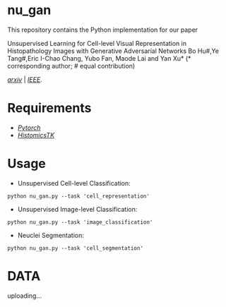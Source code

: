 # nu_gan
This repository contains the Python implementation for our paper 

Unsupervised Learning for Cell-level Visual Representation in Histopathology Images with Generative Adversarial Networks
Bo Hu#,Ye Tang#,Eric I-Chao Chang, Yubo Fan, Maode Lai and Yan Xu* (* corresponding author; # equal contribution)

[*arxiv*](https://arxiv.org/abs/1711.11317) | [*IEEE*](https://ieeexplore.ieee.org/document/8402089).  

Requirements
=================
* [*Pytorch*](https://github.com/pytorch/pytorch)
* [*HistomicsTK*](https://github.com/DigitalSlideArchive/HistomicsTK)

Usage
=================

* Unsupervised Cell-level Classification:
```shell
python nu_gan.py --task 'cell_representation'
```

* Unsupervised Image-level Classification:
```shell
python nu_gan.py --task 'image_classification'
```

* Neuclei Segmentation:
```shell
python nu_gan.py --task 'cell_segmentation'
```

DATA
=================
uploading...
